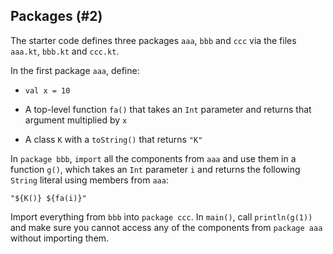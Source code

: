 ## Packages (#2)

The starter code defines three packages `aaa`, `bbb` and `ccc` via the files
`aaa.kt`, `bbb.kt` and `ccc.kt`.

In the first package `aaa`, define:

-   `val x = 10`

-   A top-level function `fa()` that takes an `Int` parameter and returns that
    argument multiplied by `x`

-   A class `K` with a `toString()` that returns `"K"`

In `package bbb`, `import` all the components from `aaa` and use them in a
function `g()`, which takes an `Int` parameter `i` and returns the following
`String` literal using members from `aaa`:

```
"${K()} ${fa(i)}"
```

Import everything from `bbb` into `package ccc`. In `main()`, call
`println(g(1))` and make sure you cannot access any of the components from
`package aaa` without importing them.

